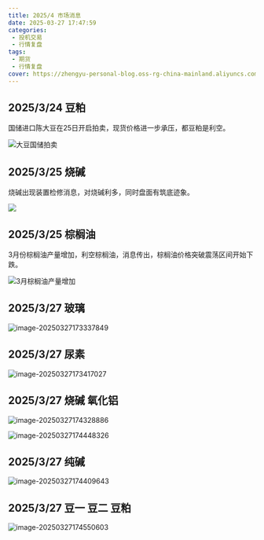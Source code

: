 ```yaml
---
title: 2025/4 市场消息
date: 2025-03-27 17:47:59
categories: 
 - 投机交易
 - 行情复盘
tags:
 - 期货
 - 行情复盘
cover: https://zhengyu-personal-blog.oss-rg-china-mainland.aliyuncs.com/market-information.png
---
```


## 2025/3/24 豆粕

国储进口陈大豆在25日开启拍卖，现货价格进一步承压，都豆粕是利空。

![大豆国储拍卖](https://zhengyu-personal-blog.oss-rg-china-mainland.aliyuncs.com/2025-3-25-%E5%A4%A7%E8%B1%86%E5%9B%BD%E5%82%A8%E6%8B%8D%E5%8D%96.png)

## 2025/3/25 烧碱

烧碱出现装置检修消息，对烧碱利多，同时盘面有筑底迹象。

![](https://zhengyu-personal-blog.oss-rg-china-mainland.aliyuncs.com/20250325170728920.png)

## 2025/3/25 棕榈油

3月份棕榈油产量增加，利空棕榈油，消息传出，棕榈油价格突破震荡区间开始下跌。

![3月棕榈油产量增加](https://zhengyu-personal-blog.oss-rg-china-mainland.aliyuncs.com/2025-3-25-%E6%A3%95%E6%A6%88%E6%B2%B9.png)

## 2025/3/27 玻璃

![image-20250327173337849](https://zhengyu-personal-blog.oss-rg-china-mainland.aliyuncs.com/image-20250327173337849.png)

## 2025/3/27 尿素

![image-20250327173417027](https://zhengyu-personal-blog.oss-rg-china-mainland.aliyuncs.com/image-20250327173417027.png)

## 2025/3/27 烧碱 氧化铝

![image-20250327174328886](https://zhengyu-personal-blog.oss-rg-china-mainland.aliyuncs.com/image-20250327174328886.png)

![image-20250327174448326](https://zhengyu-personal-blog.oss-rg-china-mainland.aliyuncs.com/image-20250327174448326.png)

## 2025/3/27 纯碱

![image-20250327174409643](https://zhengyu-personal-blog.oss-rg-china-mainland.aliyuncs.com/image-20250327174409643.png)

## 2025/3/27 豆一 豆二 豆粕

![image-20250327174550603](https://zhengyu-personal-blog.oss-rg-china-mainland.aliyuncs.com/image-20250327174550603.png)

